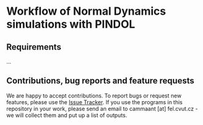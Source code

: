 # Workflow of Normal Dynamics simulations with PINDOL

## Requirements

...

## Contributions, bug reports and feature requests

We are happy to accept contributions. To report bugs or request new features, please use the [Issue Tracker](https://github.com/acammarat/pindol/issues). If you use the programs in this repository in your work, please send an email to cammaant [at] fel.cvut.cz - we will collect them and put up a list of outputs.
